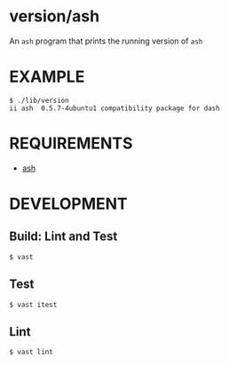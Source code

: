 # version/ash

An `ash` program that prints the running version of `ash`

# EXAMPLE

```console
$ ./lib/version
ii ash	0.5.7-4ubuntu1 compatibility package for dash
```

# REQUIREMENTS

* [ash](https://linux.die.net/man/1/ash)

# DEVELOPMENT

## Build: Lint and Test

```console
$ vast
```

## Test

```console
$ vast itest
```

## Lint

```console
$ vast lint
```
